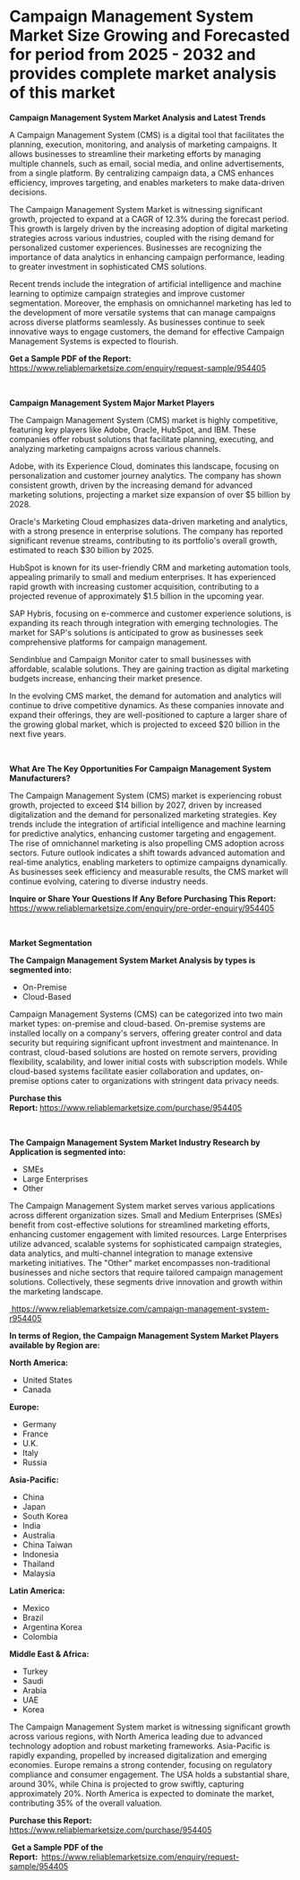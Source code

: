 <p><h1>Campaign Management System Market Size Growing and Forecasted for period from 2025 - 2032 and provides complete market analysis of this market</h1></p><p><strong>Campaign Management System Market Analysis and Latest Trends</strong></p>
<p><p>A Campaign Management System (CMS) is a digital tool that facilitates the planning, execution, monitoring, and analysis of marketing campaigns. It allows businesses to streamline their marketing efforts by managing multiple channels, such as email, social media, and online advertisements, from a single platform. By centralizing campaign data, a CMS enhances efficiency, improves targeting, and enables marketers to make data-driven decisions.</p><p>The Campaign Management System Market is witnessing significant growth, projected to expand at a CAGR of 12.3% during the forecast period. This growth is largely driven by the increasing adoption of digital marketing strategies across various industries, coupled with the rising demand for personalized customer experiences. Businesses are recognizing the importance of data analytics in enhancing campaign performance, leading to greater investment in sophisticated CMS solutions. </p><p>Recent trends include the integration of artificial intelligence and machine learning to optimize campaign strategies and improve customer segmentation. Moreover, the emphasis on omnichannel marketing has led to the development of more versatile systems that can manage campaigns across diverse platforms seamlessly. As businesses continue to seek innovative ways to engage customers, the demand for effective Campaign Management Systems is expected to flourish.</p></p>
<p><strong>Get a Sample PDF of the Report:&nbsp;</strong> <a href="https://www.reliablemarketsize.com/enquiry/request-sample/954405?utm_campaign=2928&utm_medium=2&utm_source=Github&utm_content=ia&utm_term=18042025&utm_id=campaign-management-system">https://www.reliablemarketsize.com/enquiry/request-sample/954405</a></p>
<p>&nbsp;</p>
<p><strong>Campaign Management System Major Market Players</strong></p>
<p><p>The Campaign Management System (CMS) market is highly competitive, featuring key players like Adobe, Oracle, HubSpot, and IBM. These companies offer robust solutions that facilitate planning, executing, and analyzing marketing campaigns across various channels.</p><p>Adobe, with its Experience Cloud, dominates this landscape, focusing on personalization and customer journey analytics. The company has shown consistent growth, driven by the increasing demand for advanced marketing solutions, projecting a market size expansion of over $5 billion by 2028.</p><p>Oracle's Marketing Cloud emphasizes data-driven marketing and analytics, with a strong presence in enterprise solutions. The company has reported significant revenue streams, contributing to its portfolio's overall growth, estimated to reach $30 billion by 2025.</p><p>HubSpot is known for its user-friendly CRM and marketing automation tools, appealing primarily to small and medium enterprises. It has experienced rapid growth with increasing customer acquisition, contributing to a projected revenue of approximately $1.5 billion in the upcoming year.</p><p>SAP Hybris, focusing on e-commerce and customer experience solutions, is expanding its reach through integration with emerging technologies. The market for SAP's solutions is anticipated to grow as businesses seek comprehensive platforms for campaign management.</p><p>Sendinblue and Campaign Monitor cater to small businesses with affordable, scalable solutions. They are gaining traction as digital marketing budgets increase, enhancing their market presence.</p><p>In the evolving CMS market, the demand for automation and analytics will continue to drive competitive dynamics. As these companies innovate and expand their offerings, they are well-positioned to capture a larger share of the growing global market, which is projected to exceed $20 billion in the next five years.</p></p>
<p>&nbsp;</p>
<p><strong>What Are The Key Opportunities For Campaign Management System Manufacturers?</strong></p>
<p><p>The Campaign Management System (CMS) market is experiencing robust growth, projected to exceed $14 billion by 2027, driven by increased digitalization and the demand for personalized marketing strategies. Key trends include the integration of artificial intelligence and machine learning for predictive analytics, enhancing customer targeting and engagement. The rise of omnichannel marketing is also propelling CMS adoption across sectors. Future outlook indicates a shift towards advanced automation and real-time analytics, enabling marketers to optimize campaigns dynamically. As businesses seek efficiency and measurable results, the CMS market will continue evolving, catering to diverse industry needs.</p></p>
<p><strong>Inquire or Share Your Questions If Any Before Purchasing This Report:</strong> <a href="https://www.reliablemarketsize.com/enquiry/pre-order-enquiry/954405?utm_campaign=2928&utm_medium=2&utm_source=Github&utm_content=ia&utm_term=18042025&utm_id=campaign-management-system">https://www.reliablemarketsize.com/enquiry/pre-order-enquiry/954405</a></p>
<p>&nbsp;</p>
<p><strong>Market Segmentation</strong></p>
<p><strong>The Campaign Management System Market Analysis by types is segmented into:</strong></p>
<p><ul><li>On-Premise</li><li>Cloud-Based</li></ul></p>
<p><p>Campaign Management Systems (CMS) can be categorized into two main market types: on-premise and cloud-based. On-premise systems are installed locally on a company's servers, offering greater control and data security but requiring significant upfront investment and maintenance. In contrast, cloud-based solutions are hosted on remote servers, providing flexibility, scalability, and lower initial costs with subscription models. While cloud-based systems facilitate easier collaboration and updates, on-premise options cater to organizations with stringent data privacy needs.</p></p>
<p><strong>Purchase this Report:&nbsp;</strong><a href="https://www.reliablemarketsize.com/purchase/954405?utm_campaign=2928&utm_medium=2&utm_source=Github&utm_content=ia&utm_term=18042025&utm_id=campaign-management-system">https://www.reliablemarketsize.com/purchase/954405</a></p>
<p>&nbsp;</p>
<p><strong>The Campaign Management System Market Industry Research by Application is segmented into:</strong></p>
<p><ul><li>SMEs</li><li>Large Enterprises</li><li>Other</li></ul></p>
<p><p>The Campaign Management System market serves various applications across different organization sizes. Small and Medium Enterprises (SMEs) benefit from cost-effective solutions for streamlined marketing efforts, enhancing customer engagement with limited resources. Large Enterprises utilize advanced, scalable systems for sophisticated campaign strategies, data analytics, and multi-channel integration to manage extensive marketing initiatives. The "Other" market encompasses non-traditional businesses and niche sectors that require tailored campaign management solutions. Collectively, these segments drive innovation and growth within the marketing landscape.</p></p>
<p><a href="https://www.reliablemarketsize.com/campaign-management-system-r954405?utm_campaign=2928&utm_medium=2&utm_source=Github&utm_content=ia&utm_term=18042025&utm_id=campaign-management-system">&nbsp;https://www.reliablemarketsize.com/campaign-management-system-r954405</a></p>
<p><strong>In terms of Region, the Campaign Management System Market Players available by Region are:</strong></p>
<p>
    <p> <strong> North America: </strong>
        <ul>
            <li>United States</li>
            <li>Canada</li>
        </ul>
        </p> 
    <p> <strong> Europe: </strong>
        <ul>
            <li>Germany</li>
            <li>France</li>
            <li>U.K.</li>
            <li>Italy</li>
            <li>Russia</li>
        </ul>
        </p> 
    <p> <strong> Asia-Pacific: </strong>
        <ul>
            <li>China</li>
            <li>Japan</li>
            <li>South Korea</li>
            <li>India</li>
            <li>Australia</li>
            <li>China Taiwan</li>
            <li>Indonesia</li>
            <li>Thailand</li>
            <li>Malaysia</li>
        </ul>
        </p> 
    <p> <strong> Latin America: </strong>
        <ul>
            <li>Mexico</li>
            <li>Brazil</li>
            <li>Argentina Korea</li>
            <li>Colombia</li>
        </ul>
        </p> 
    <p> <strong> Middle East & Africa: </strong>
        <ul>
            <li>Turkey</li>
            <li>Saudi</li>
            <li>Arabia</li>
            <li>UAE</li>
            <li>Korea</li>
        </ul>
    </p>
    </p>
<p><p>The Campaign Management System market is witnessing significant growth across various regions, with North America leading due to advanced technology adoption and robust marketing frameworks. Asia-Pacific is rapidly expanding, propelled by increased digitalization and emerging economies. Europe remains a strong contender, focusing on regulatory compliance and consumer engagement. The USA holds a substantial share, around 30%, while China is projected to grow swiftly, capturing approximately 20%. North America is expected to dominate the market, contributing 35% of the overall valuation.</p></p>
<p><strong>Purchase this Report: </strong><a href="https://www.reliablemarketsize.com/purchase/954405?utm_campaign=2928&utm_medium=2&utm_source=Github&utm_content=ia&utm_term=18042025&utm_id=campaign-management-system">https://www.reliablemarketsize.com/purchase/954405</a></p>
<p>&nbsp;<strong>Get a Sample PDF of the Report:&nbsp;&nbsp;</strong><a href="https://www.reliablemarketsize.com/enquiry/request-sample/954405?utm_campaign=2928&utm_medium=2&utm_source=Github&utm_content=ia&utm_term=18042025&utm_id=campaign-management-system">https://www.reliablemarketsize.com/enquiry/request-sample/954405</a></p>
<p><strong></strong></p>
<p><p></p><p></p><p></p></p>